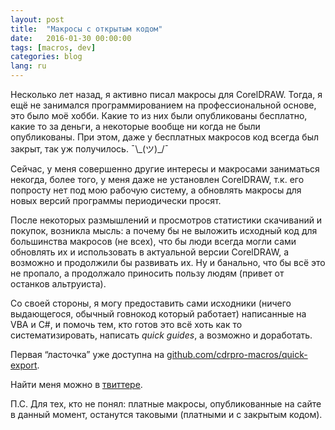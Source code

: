 ```yaml
---
layout: post
title:  "Макросы с открытым кодом"
date:   2016-01-30 00:00:00
tags: [macros, dev]
categories: blog
lang: ru
---
```


Несколько лет назад, я активно писал макросы для CorelDRAW. Тогда, я ещё не занимался программированием
на профессиональной основе, это было моё хобби. Какие то из них были опубликованы бесплатно, какие то за деньги,
а некоторые вообще ни когда не были опубликованы. При этом, даже у бесплатных макросов код всегда был закрыт,
так уж получилось. ¯\\\_(ツ)\_/¯

Сейчас, у меня совершенно другие интересы и макросами заниматься некогда, более того, у меня даже
не установлен CorelDRAW, т.к. его попросту нет под мою рабочую систему, а обновлять макросы для новых версий
программы периодически просят. 

После некоторых размышлений и просмотров статистики скачиваний и покупок, возникла мысль: а почему бы не выложить
исходный код для большинства макросов (не всех), что бы люди всегда могли сами обновлять их и использовать
в актуальной версии CorelDRAW, а возможно и продолжили бы развивать их. Ну и банально, что бы всё это не пропало,
а продолжало приносить пользу людям (привет от останков альтруиста).

Со своей стороны, я могу предоставить сами исходники (ничего выдающегося, обычный говнокод который работает)
написанные на VBA и C#, и помочь тем, кто готов это всё хоть как то систематизировать, написать _quick guides_,
а возможно и доработать.

Первая “ласточка” уже доступна на
[github.com/cdrpro-macros/quick-export](https://github.com/cdrpro-macros/quick-export).

Найти меня можно в [твиттере](https://twitter.com/SanichKotikov).

П.С. Для тех, кто не понял: платные макросы, опубликованные на сайте в данный момент,
останутся таковыми (платными и с закрытым кодом).
